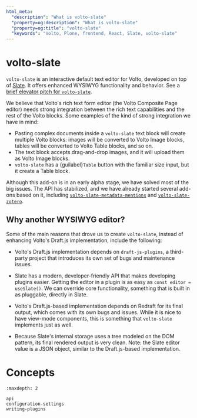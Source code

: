 ```yaml
---
html_meta:
  "description": "What is volto-slate"
  "property=og:description": "What is volto-slate"
  "property=og:title": "volto-slate"
  "keywords": "Volto, Plone, frontend, React, Slate, volto-slate"
---
```


# volto-slate

`volto-slate` is an interactive default text editor for Volto, developed on top of [Slate](https://docs.slatejs.org/).
It offers enhanced WYSIWYG functionality and behavior.
See a [brief elevator pitch for `volto-slate`](https://youtu.be/SOz-rk5e4_w).

We believe that Volto's rich text form editor (the Volto
Composite Page editor) needs strong integration between the rich text
capabilities and the rest of the Volto blocks. Some examples of the kind of
strong integration we have in mind:

- Pasting complex documents inside a `volto-slate` text block will create
  multiple Volto blocks: images will be converted to Volto Image blocks, tables
  will be converted to Volto Table blocks, and so on.
- The text block accepts drag-and-drop images, and it will upload them as Volto Image blocks.
- `volto-slate` has a {guilabel}`Table` button with the familiar size input, but it create a Table block.

Although this add-on is in an early alpha stage, we have solved most of the big
issues.
The API has stabilized, and we have already started several add-ons
based on it, including [`volto-slate-metadata-mentions`](https://github.com/eea/volto-slate-metadata-mentions/) and
[`volto-slate-zotero`](https://github.com/eea/volto-slate-zotero).

## Why another WYSIWYG editor?

Some of the main reasons that drove us to create `volto-slate`, instead of
enhancing Volto's Draft.js implementation, include the following:

- Volto's Draft.js implementation depends on `draft-js-plugins`, a third-party
  project that introduces its own set of bugs and maintenance issues.
- Slate has a modern, developer-friendly API that makes developing plugins
  easier.
  Getting the editor in a plugin is as easy as `const editor = useSlate()`.
  We can override core functionality, something that is built
  in as pluggable, directly in Slate.

- Volto's Draft.js-based implementation depends on Redraft for its final output,
  which comes with its own bugs and issues.
  While it is nice to have view-mode
  components, this is something that `volto-slate` implements just as well.
- Because Slate's internal storage uses a tree modeled on the DOM pattern, its
  final rendered output is very clean.
  Note: the Slate editor value is a JSON
  object, similar to the Draft.js-based implementation.

# Concepts

```{toctree}
:maxdepth: 2

api
configuration-settings
writing-plugins
```
